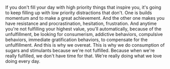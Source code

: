  If you don't fill your day with high priority things that inspire you, it's going to keep filling up with low priority distractions that don't. One is builds momentum and to make a great achievement. And the other one makes you have resistance and procrastination, hesitation, frustration. And anytime you're not fulfilling your highest value, you'll automatically, because of the unfulfillment, be looking for consumerism, addictive behaviors, compulsive behaviors, immediate gratification behaviors, to compensate for the unfulfillment. And this is why we overeat. This is why we do consumption of sugars and stimulants because we're not fulfilled. Because when we're really fulfilled, we don't have time for that. We're really doing what we love doing every day.